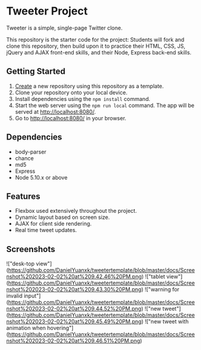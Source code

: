 # Tweeter Project

Tweeter is a simple, single-page Twitter clone.

This repository is the starter code for the project: Students will fork and clone this repository, then build upon it to practice their HTML, CSS, JS, jQuery and AJAX front-end skills, and their Node, Express back-end skills.

## Getting Started

1. [Create](https://docs.github.com/en/repositories/creating-and-managing-repositories/creating-a-repository-from-a-template) a new repository using this repository as a template.
2. Clone your repository onto your local device.
3. Install dependencies using the `npm install` command.
4. Start the web server using the `npm run local` command. The app will be served at <http://localhost:8080/>.
5. Go to <http://localhost:8080/> in your browser.

## Dependencies

- body-parser
- chance
- md5
- Express
- Node 5.10.x or above

## Features

- Flexbox used extensively throughout the project.
- Dynamic layout based on screen size.
- AJAX for client side rendering.
- Real time tweet updates.

## Screenshots

!["desk-top view"] (https://github.com/DanielYuanxk/tweetertemplate/blob/master/docs/Screenshot%202023-02-02%20at%209.42.46%20PM.png)
!["tablet view"] (https://github.com/DanielYuanxk/tweetertemplate/blob/master/docs/Screenshot%202023-02-02%20at%209.43.30%20PM.png)
!["warning for invalid input"] (https://github.com/DanielYuanxk/tweetertemplate/blob/master/docs/Screenshot%202023-02-02%20at%209.44.52%20PM.png)
!["new tweet"] (https://github.com/DanielYuanxk/tweetertemplate/blob/master/docs/Screenshot%202023-02-02%20at%209.45.49%20PM.png)
!["new tweet with animation when hovering"] (https://github.com/DanielYuanxk/tweetertemplate/blob/master/docs/Screenshot%202023-02-02%20at%209.46.51%20PM.png)
